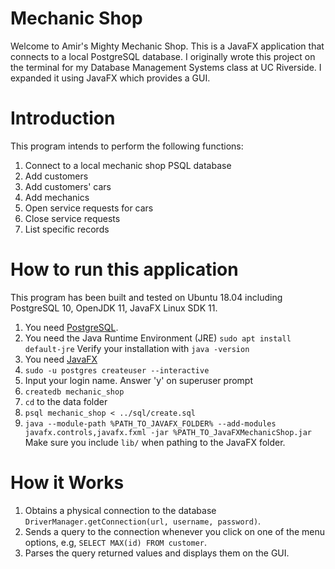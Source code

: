# Mechanic Shop
Welcome to Amir's Mighty Mechanic Shop. This is a JavaFX application that connects to a local PostgreSQL database. 
I originally wrote this project on the terminal for my Database Management Systems class at UC Riverside.
I expanded it using JavaFX which provides a GUI.

# Introduction
This program intends to perform the following functions:

1. Connect to a local mechanic shop PSQL database
2. Add customers
3. Add customers' cars
4. Add mechanics
5. Open service requests for cars
6. Close service requests
7. List specific records

# How to run this application
This program has been built and tested on Ubuntu 18.04 including PostgreSQL 10, OpenJDK 11, JavaFX Linux SDK 11.

1. You need [PostgreSQL](https://www.postgresql.org/download/).
2. You need the Java Runtime Environment (JRE) `sudo apt install default-jre` Verify your installation with `java -version`
3. You need [JavaFX](https://gluonhq.com/products/javafx/)
4. `sudo -u postgres createuser --interactive`
5. Input your login name. Answer 'y' on superuser prompt
6. `createdb mechanic_shop`
7. `cd` to the data folder
7. `psql mechanic_shop < ../sql/create.sql`
8. `java --module-path %PATH_TO_JAVAFX_FOLDER% --add-modules javafx.controls,javafx.fxml -jar %PATH_TO_JavaFXMechanicShop.jar` Make sure you include `lib/` when pathing to the JavaFX folder.

# How it Works
1. Obtains a physical connection to the database `DriverManager.getConnection(url, username, password)`.
2. Sends a query to the connection whenever you click on one of the menu options, e.g, `SELECT MAX(id) FROM customer`.
3. Parses the query returned values and displays them on the GUI.
